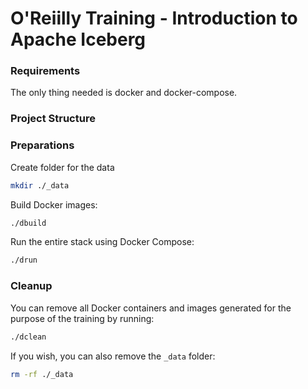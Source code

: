 # O'Reiilly Training - Introduction to Apache Iceberg

### Requirements

The only thing needed is docker and docker-compose.

### Project Structure

### Preparations

Create folder for the data

```sh
mkdir ./_data
```

Build Docker images:

```sh
./dbuild
```

Run the entire stack using Docker Compose:

```sh
./drun
```

### Cleanup

You can remove all Docker containers and images generated for the purpose of the training by running:

```sh
./dclean
```

If you wish, you can also remove the `_data` folder:

```sh
rm -rf ./_data
```
